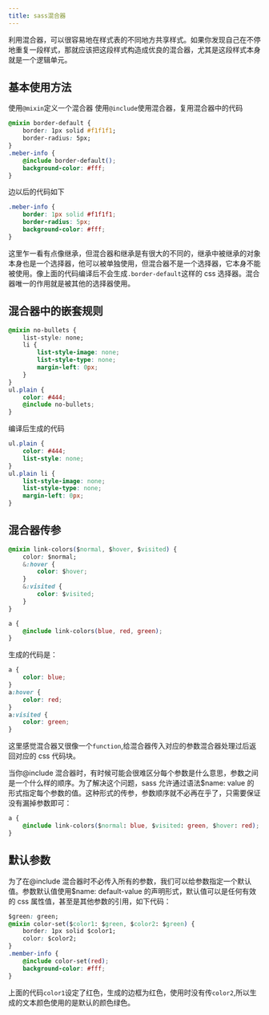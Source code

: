 ```yaml
---
title: sass混合器
---
```


利用混合器，可以很容易地在样式表的不同地方共享样式。如果你发现自己在不停地重复一段样式，那就应该把这段样式构造成优良的混合器，尤其是这段样式本身就是一个逻辑单元。

<!-- more -->

## 基本使用方法

使用`@mixin`定义一个混合器
使用`@include`使用混合器，复用混合器中的代码

```css
@mixin border-default {
    border: 1px solid #f1f1f1;
    border-radius: 5px;
}
.meber-info {
    @include border-default();
    background-color: #fff;
}
```

边以后的代码如下

```css
.meber-info {
    border: 1px solid #f1f1f1;
    border-radius: 5px;
    background-color: #fff;
}
```

这里乍一看有点像继承，但混合器和继承是有很大的不同的，继承中被继承的对象本身也是一个选择器，他可以被单独使用，但混合器不是一个选择器，它本身不能被使用。像上面的代码编译后不会生成`.border-default`这样的 css 选择器。混合器唯一的作用就是被其他的选择器使用。

## 混合器中的嵌套规则

```css
@mixin no-bullets {
    list-style: none;
    li {
        list-style-image: none;
        list-style-type: none;
        margin-left: 0px;
    }
}
ul.plain {
    color: #444;
    @include no-bullets;
}
```

编译后生成的代码

```css
ul.plain {
    color: #444;
    list-style: none;
}
ul.plain li {
    list-style-image: none;
    list-style-type: none;
    margin-left: 0px;
}
```

## 混合器传参

```css
@mixin link-colors($normal, $hover, $visited) {
    color: $normal;
    &:hover {
        color: $hover;
    }
    &:visited {
        color: $visited;
    }
}

a {
    @include link-colors(blue, red, green);
}
```

生成的代码是：

```css
a {
    color: blue;
}
a:hover {
    color: red;
}
a:visited {
    color: green;
}
```

这里感觉混合器又很像一个`function`,给混合器传入对应的参数混合器处理过后返回对应的 css 代码块。

当你@include 混合器时，有时候可能会很难区分每个参数是什么意思，参数之间是一个什么样的顺序。为了解决这个问题，sass 允许通过语法\$name: value 的形式指定每个参数的值。这种形式的传参，参数顺序就不必再在乎了，只需要保证没有漏掉参数即可：

```css
a {
    @include link-colors($normal: blue, $visited: green, $hover: red);
}
```

## 默认参数

为了在@include 混合器时不必传入所有的参数，我们可以给参数指定一个默认值。参数默认值使用\$name: default-value 的声明形式，默认值可以是任何有效的 css 属性值，甚至是其他参数的引用，如下代码：

```css
$green: green;
@mixin color-set($color1: $green, $color2: $green) {
    border: 1px solid $color1;
    color: $color2;
}
.member-info {
    @include color-set(red);
    background-color: #fff;
}
```

上面的代码`color1`设定了红色，生成的边框为红色，使用时没有传`color2`,所以生成的文本颜色使用的是默认的颜色绿色。
